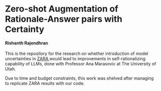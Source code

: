 <h1>
    Zero-shot Augmentation of Rationale-Answer pairs with Certainty
</h1>
<h4>
    Rishanth Rajendhran
</h4>
<p>
    This is the repository for the research on whether introduction of model uncertainties in <a href="https://arxiv.org/abs/2305.07355"> ZARA </a> would lead to improvements in self-rationalizing capability of LLMs, done with Professor Ana Marasovic at The University of Utah.
</p>
<p>
    Due to time and budget constraints, this work was shelved after managing to replicate ZARA results with our code.
</p>